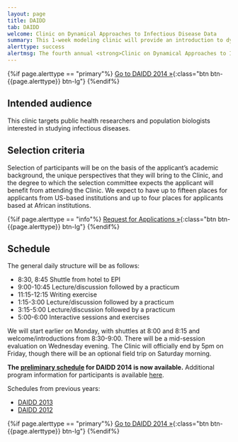 ```yaml
---
layout: page
title: DAIDD
tab: DAIDD
welcome: Clinic on Dynamical Approaches to Infectious Disease Data
summary: This 1­‐week modeling clinic will provide an introduction to dynamical models used in the study of infectious disease dynamics. The Clinic will bring together graduate students, postdoctoral students, and researchers from North America and Africa, and instruction will focus on how the complex dynamics of pathogen transmission influence study design and data collection for addressing problems in infectious disease research.
alerttype: success
alertmsg: The fourth annual <strong>Clinic on Dynamical Approaches to Infectious Disease Data (DAIDD)</strong> will be held at the University of Florida’s Emerging Pathogens Institute in Gainesville, FL in December 2015. This site will be updated in August with application instructions.
---
```


{%if page.alerttype == "primary"%}
[Go to DAIDD 2014 »](http://daidd2014.ici3d.org/ "DAIDD 2014"){:class="btn btn-{{page.alerttype}} btn-lg"}
{%endif%}

## Intended audience

This clinic targets public health researchers and population biologists interested in studying infectious diseases.

## Selection criteria

Selection of participants will be on the basis of the applicant’s academic background, the unique perspectives that they will bring to the Clinic, and the degree to which the selection committee expects the applicant will benefit from attending the Clinic. We expect to have up to fifteen places for applicants from US-based institutions and up to four places for applicants based at African institutions.

{%if page.alerttype == "info"%}
[Request for Applications »](./rfa.html "Request for Applications"){:class="btn btn-{{page.alerttype}} btn-lg"}
{%endif%}

## Schedule

The general daily structure will be as follows:

- 8:30, 8:45 Shuttle from hotel to EPI
- 9:00-10:45 Lecture/discussion followed by a practicum
- 11:15-12:15 Writing exercise
- 1:15-3:00 Lecture/discussion followed by a practicum
- 3:15-5:00 Lecture/discussion followed by a practicum
- 5:00-6:00 Interactive sessions and exercises

We will start earlier on Monday, with shuttles at 8:00 and 8:15 and welcome/introductions from 8:30-9:00. There will be a mid-session evaluation on Wednesday evening. The Clinic will officially end by 5pm on Friday, though there will be an optional field trip on Saturday morning.

**The [preliminary schedule](./schedule/ "DAIDD 2014 schedule") for DAIDD 2014 is now available.** Additional program information for participants is available [here](./DAIDD_2014_ProgramInfo.pdf).

Schedules from previous years:

- [DAIDD 2013](./schedule/2013.html "DAIDD 2013 schedule")
- [DAIDD 2012](http://lalashan.mcmaster.ca/theobio/mmed/index.php/2012_DAIDD_Schedule "DAIDD 2012 schedule")

{%if page.alerttype == "primary"%}
[Go to DAIDD 2014 »](http://daidd2014.ici3d.org/ "DAIDD 2014"){:class="btn btn-{{page.alerttype}} btn-lg"}
{%endif%}
